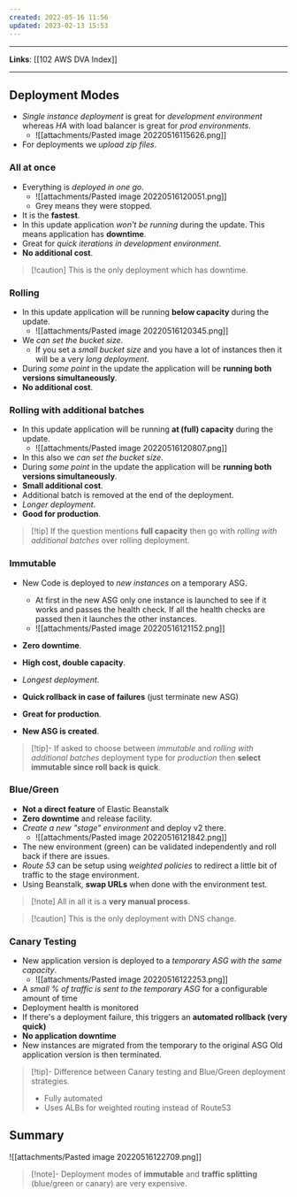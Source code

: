 ```yaml
---
created: 2022-05-16 11:56
updated: 2023-02-13 15:53
---
```

---
**Links**: [[102 AWS DVA Index]]

---
## Deployment Modes
- *Single instance deployment* is great for *development environment* whereas *HA* with load balancer is great for *prod environments*.
	- ![[attachments/Pasted image 20220516115626.png]]
- For deployments we *upload zip files*.

### All at once
- Everything is *deployed in one go*.
	- ![[attachments/Pasted image 20220516120051.png]]
	- Grey means they were stopped.
- It is the **fastest**.
- In this update application *won't be running* during the update. This means application has **downtime**.
- Great for *quick iterations in development environment*.
- **No additional cost**. 

> [!caution] This is the only deployment which has downtime.

### Rolling
- In this update application will be running **below capacity** during the update.
	- ![[attachments/Pasted image 20220516120345.png]]
- We *can set the bucket size*.
	- If you set a *small bucket size* and you have a lot of instances then it will be a very *long deployment*.
- During *some point* in the update the application will be **running both versions simultaneously**.
- **No additional cost**.

### Rolling with additional batches
- In this update application will be running **at (full) capacity** during the update.
	- ![[attachments/Pasted image 20220516120807.png]]
- In this also we *can set the bucket size*.
- During *some point* in the update the application will be **running both versions simultaneously**.
- **Small additional cost**.
- Additional batch is removed at the end of the deployment.
- *Longer deployment*.
- **Good for production**.

> [!tip] If the question mentions **full capacity** then go with *rolling with additional batches* over rolling deployment.

### Immutable
- New Code is deployed to *new instances* on a temporary ASG.
	- At first in the new ASG only one instance is launched to see if it works and passes the health check. If all the health checks are passed then it launches the other instances.
	- ![[attachments/Pasted image 20220516121152.png]]

- **Zero downtime**.
- **High cost, double capacity**.
- *Longest deployment*.
- **Quick rollback in case of failures** (just terminate new ASG)
- **Great for production**.
- **New ASG is created**.

> [!tip]- If asked to choose between *immutable* and *rolling with additional batches* deployment type for *production* then **select immutable since roll back is quick**.

### Blue/Green
- **Not a direct feature** of Elastic Beanstalk
- **Zero downtime** and release facility.
- *Create a new "stage" environment* and deploy v2 there.
	- ![[attachments/Pasted image 20220516121842.png]]
- The new environment (green) can be validated independently and roll back if there are issues.
- *Route 53* can be setup using *weighted policies* to redirect a little bit of traffic to the stage environment.
- Using Beanstalk, **swap URLs** when done with the environment test.

> [!note] All in all it is a **very manual process**.

> [!caution] This is the only deployment with DNS change.

### Canary Testing
- New application version is deployed to a *temporary ASG with the same capacity*.
	- ![[attachments/Pasted image 20220516122253.png]]
- A *small % of traffic is sent to the temporary ASG* for a configurable amount of time
- Deployment health is monitored
- If there's a deployment failure, this triggers an **automated rollback (very quick)**
- **No application downtime**
- New instances are migrated from the temporary to the original ASG Old application version is then terminated.

> [!tip]- Difference between Canary testing and Blue/Green deployment strategies.
> - Fully automated
> - Uses ALBs for weighted routing instead of Route53

## Summary
![[attachments/Pasted image 20220516122709.png]]

> [!note]- Deployment modes of **immutable** and **traffic splitting** (blue/green or canary) are very expensive.